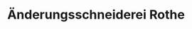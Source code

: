 ---
title: "Änderungsschneiderei Rothe"
url: /leipzig/aenderungsschneiderei-rothe/
shop: Schneiderei
---